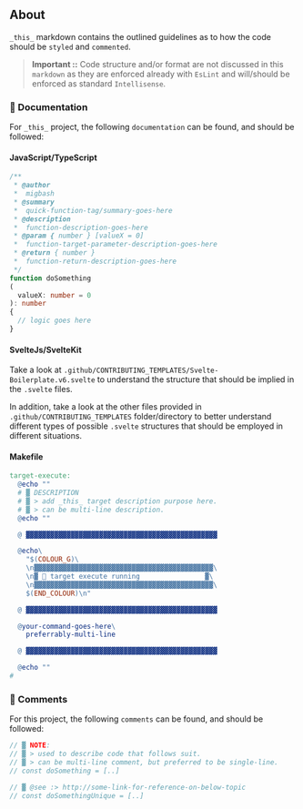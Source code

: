 ## About

`_this_` markdown contains the outlined guidelines as to how the code should be `styled` and `commented`.

> **Important ::**
> Code structure and/or format are not discussed in this `markdown` as they are enforced already with `EsLint` and will/should be enforced as standard `Intellisense`.

### 📝 Documentation

For `_this_` project, the following `documentation` can be found, and should be followed:


#### JavaScript/TypeScript

```typescript
/**
 * @author
 *  migbash
 * @summary
 *  quick-function-tag/summary-goes-here
 * @description
 *  function-description-goes-here
 * @param { number } [valueX = 0]
 *  function-target-parameter-description-goes-here
 * @return { number }
 *  function-return-description-goes-here
 */
function doSomething
(
  valueX: number = 0
): number
{
  // logic goes here
}
```

#### SvelteJs/SvelteKit

Take a look at `.github/CONTRIBUTING_TEMPLATES/Svelte-Boilerplate.v6.svelte` to understand the structure that should be implied in the `.svelte` files.

In addition, take a look at the other files provided in `.github/CONTRIBUTING_TEMPLATES` folder/directory to better understand different types of possible `.svelte` structures that should be employed in different situations.

#### Makefile

```makefile
target-execute:
  @echo ""
  # ▓ DESCRIPTION
  # ▓ > add _this_ target description purpose here.
  # ▓ > can be multi-line description.
  @echo ""

  @ ▓▓▓▓▓▓▓▓▓▓▓▓▓▓▓▓▓▓▓▓▓▓▓▓▓▓▓▓▓▓▓▓▓▓▓▓▓▓▓▓▓▓▓▓▓▓▓

  @echo\
    "$(COLOUR_G)\
    \n▓▓▓▓▓▓▓▓▓▓▓▓▓▓▓▓▓▓▓▓▓▓▓▓▓▓▓▓▓▓▓▓▓▓▓▓▓▓▓▓▓▓▓▓\
    \n▓ 🚀 target execute running                ▓\
    \n▓▓▓▓▓▓▓▓▓▓▓▓▓▓▓▓▓▓▓▓▓▓▓▓▓▓▓▓▓▓▓▓▓▓▓▓▓▓▓▓▓▓▓▓\
    $(END_COLOUR)\n"

  @ ▓▓▓▓▓▓▓▓▓▓▓▓▓▓▓▓▓▓▓▓▓▓▓▓▓▓▓▓▓▓▓▓▓▓▓▓▓▓▓▓▓▓▓▓▓▓▓

  @your-command-goes-here\
    preferrably-multi-line

  @ ▓▓▓▓▓▓▓▓▓▓▓▓▓▓▓▓▓▓▓▓▓▓▓▓▓▓▓▓▓▓▓▓▓▓▓▓▓▓▓▓▓▓▓▓▓▓▓

  @echo ""
#
```

### 📌 Comments

For this project, the following `comments` can be found, and should be followed:

```javascript
// ▓ NOTE:
// ▓ > used to describe code that follows suit.
// ▓ > can be multi-line comment, but preferred to be single-line.
// const doSomething = [..]

// ▓ @see :> http://some-link-for-reference-on-below-topic
// const doSomethingUnique = [..]
```